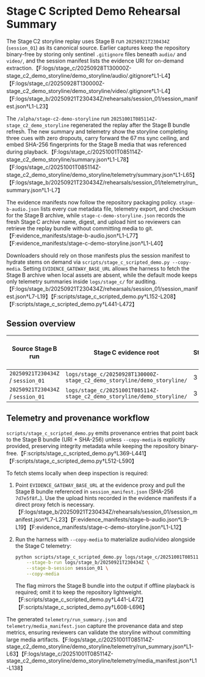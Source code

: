 # Stage C Scripted Demo Rehearsal Summary

The Stage C2 storyline replay uses Stage B run `20250921T230434Z` (`session_01`)
as its canonical source. Earlier captures keep the repository binary-free by
storing only sentinel `.gitignore` files beneath `audio/` and `video/`, and the
session manifest lists the evidence URI for on-demand extraction.【F:logs/stage_c/20250928T130000Z-stage_c2_demo_storyline/demo_storyline/audio/.gitignore†L1-L4】【F:logs/stage_c/20250928T130000Z-stage_c2_demo_storyline/demo_storyline/video/.gitignore†L1-L4】【F:logs/stage_b/20250921T230434Z/rehearsals/session_01/session_manifest.json†L1-L23】

The `/alpha/stage-c2-demo-storyline` run `20251001T085114Z-stage_c2_demo_storyline`
regenerated the replay after the Stage B bundle refresh. The new summary and
telemetry show the storyline completing three cues with zero dropouts, carry
forward the 67 ms sync ceiling, and embed SHA-256 fingerprints for the Stage B
media that was referenced during playback.【F:logs/stage_c/20251001T085114Z-stage_c2_demo_storyline/summary.json†L1-L78】【F:logs/stage_c/20251001T085114Z-stage_c2_demo_storyline/demo_storyline/telemetry/summary.json†L1-L65】【F:logs/stage_b/20250921T230434Z/rehearsals/session_01/telemetry/run_summary.json†L1-L7】

The evidence manifests now follow the repository packaging policy. `stage-b-audio.json`
lists every cue metadata file, telemetry export, and checksum for the Stage B
archive, while `stage-c-demo-storyline.json` records the fresh Stage C archive
name, digest, and upload hint so reviewers can retrieve the replay bundle
without committing media to git.【F:evidence_manifests/stage-b-audio.json†L1-L77】【F:evidence_manifests/stage-c-demo-storyline.json†L1-L40】

Downloaders should rely on those manifests plus the session manifest to hydrate
stems on demand via `scripts/stage_c_scripted_demo.py --copy-media`. Setting
`EVIDENCE_GATEWAY_BASE_URL` allows the harness to fetch the Stage B archive when
local assets are absent, while the default mode keeps only telemetry summaries
inside `logs/stage_c/` for auditing.【F:logs/stage_b/20250921T230434Z/rehearsals/session_01/session_manifest.json†L7-L19】【F:scripts/stage_c_scripted_demo.py†L152-L208】【F:scripts/stage_c_scripted_demo.py†L441-L472】

## Session overview

| Source Stage B run | Stage C evidence root | Steps | Dropouts detected | Max sync offset (s) |
| --- | --- | --- | --- | --- |
| `20250921T230434Z` / `session_01` | `logs/stage_c/20250928T130000Z-stage_c2_demo_storyline/demo_storyline/` | 3 | No | 0.067 |
| `20250921T230434Z` / `session_01` | `logs/stage_c/20251001T085114Z-stage_c2_demo_storyline/demo_storyline/` | 3 | No | 0.067 |

## Telemetry and provenance workflow

`scripts/stage_c_scripted_demo.py` emits provenance entries that point back to
the Stage B bundle (URI + SHA-256) unless `--copy-media` is explicitly provided,
preserving integrity metadata while keeping the repository binary-free.【F:scripts/stage_c_scripted_demo.py†L369-L441】【F:scripts/stage_c_scripted_demo.py†L512-L590】

To fetch stems locally when deep inspection is required:

1. Point `EVIDENCE_GATEWAY_BASE_URL` at the evidence proxy and pull the Stage B
   bundle referenced in `session_manifest.json` (SHA-256 `7d7e5f8f…`). Use the
   upload hints recorded in the evidence manifests if a direct proxy fetch is
   necessary.【F:logs/stage_b/20250921T230434Z/rehearsals/session_01/session_manifest.json†L7-L23】【F:evidence_manifests/stage-b-audio.json†L9-L19】【F:evidence_manifests/stage-c-demo-storyline.json†L1-L12】
2. Run the harness with `--copy-media` to materialize audio/video alongside the
   Stage C telemetry:

   ```bash
   python scripts/stage_c_scripted_demo.py logs/stage_c/20251001T085114Z-stage_c2_demo_storyline/demo_storyline \
       --stage-b-run logs/stage_b/20250921T230434Z \
       --stage-b-session session_01 \
       --copy-media
   ```

   The flag mirrors the Stage B bundle into the output if offline playback is
   required; omit it to keep the repository lightweight.【F:scripts/stage_c_scripted_demo.py†L441-L472】【F:scripts/stage_c_scripted_demo.py†L608-L696】

The generated `telemetry/run_summary.json` and `telemetry/media_manifest.json`
capture the provenance data and step metrics, ensuring reviewers can validate
the storyline without committing large media artifacts.【F:logs/stage_c/20251001T085114Z-stage_c2_demo_storyline/demo_storyline/telemetry/run_summary.json†L1-L63】【F:logs/stage_c/20251001T085114Z-stage_c2_demo_storyline/demo_storyline/telemetry/media_manifest.json†L1-L138】

